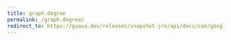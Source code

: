 ```yaml
---
title: graph.degree
permalink: /graph.degree/
redirect_to: https://guava.dev/releases/snapshot-jre/api/docs/com/google/common/graph/Graph.html#degree-N-
---
```

